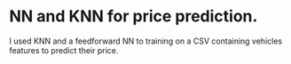 # NN and KNN for price prediction.
 I used KNN and a feedforward NN to training on a CSV containing vehicles features to predict their price.
